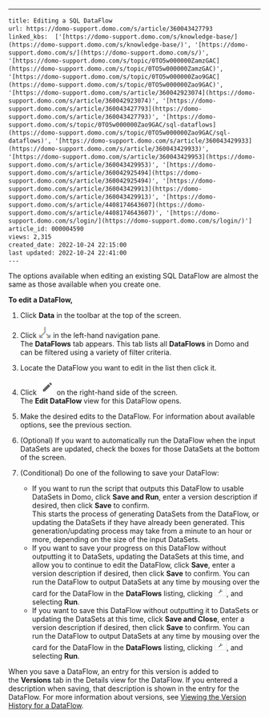 ---
    title: Editing a SQL DataFlow
    url: https://domo-support.domo.com/s/article/360043427793
    linked_kbs:  ['[https://domo-support.domo.com/s/knowledge-base/](https://domo-support.domo.com/s/knowledge-base/)', '[https://domo-support.domo.com/s/](https://domo-support.domo.com/s/)', '[https://domo-support.domo.com/s/topic/0TO5w000000ZamzGAC](https://domo-support.domo.com/s/topic/0TO5w000000ZamzGAC)', '[https://domo-support.domo.com/s/topic/0TO5w000000Zao9GAC](https://domo-support.domo.com/s/topic/0TO5w000000Zao9GAC)', '[https://domo-support.domo.com/s/article/360042923074](https://domo-support.domo.com/s/article/360042923074)', '[https://domo-support.domo.com/s/article/360043427793](https://domo-support.domo.com/s/article/360043427793)', '[https://domo-support.domo.com/s/topic/0TO5w000000Zao9GAC/sql-dataflows](https://domo-support.domo.com/s/topic/0TO5w000000Zao9GAC/sql-dataflows)', '[https://domo-support.domo.com/s/article/360043429933](https://domo-support.domo.com/s/article/360043429933)', '[https://domo-support.domo.com/s/article/360043429953](https://domo-support.domo.com/s/article/360043429953)', '[https://domo-support.domo.com/s/article/360042925494](https://domo-support.domo.com/s/article/360042925494)', '[https://domo-support.domo.com/s/article/360043429913](https://domo-support.domo.com/s/article/360043429913)', '[https://domo-support.domo.com/s/article/4408174643607](https://domo-support.domo.com/s/article/4408174643607)', '[https://domo-support.domo.com/s/login/](https://domo-support.domo.com/s/login/)']
    article_id: 000004590
    views: 2,315
    created_date: 2022-10-24 22:15:00
    last updated: 2022-10-24 22:41:00
    ---



The options available when editing an existing SQL DataFlow are almost the same as those available when you create one.


**To edit a DataFlow,**


1. Click **Data** in the toolbar at the top of the screen.
2. Click ![data_center_dataflows_icon.png](data_center_dataflows_icon.png) in the left-hand navigation pane.  
 The **DataFlows** tab appears. This tab lists all **DataFlows** in Domo and can be filtered using a variety of filter criteria.
3. Locate the DataFlow you want to edit in the list then click it.
4. Click ![Edit_Pencil.png](Edit_Pencil.png) on the right-hand side of the screen.  
The **Edit DataFlow** view for this DataFlow opens.
5. Make the desired edits to the DataFlow. For information about available options, see the previous section.
6. (Optional) If you want to automatically run the DataFlow when the input DataSets are updated, check the boxes for those DataSets at the bottom of the screen.
7. (Conditional) Do one of the following to save your DataFlow:


	* If you want to run the script that outputs this DataFlow to usable DataSets in Domo, click **Save and Run**, enter a version description if desired, then click **Save** to confirm.  
	 This starts the process of generating DataSets from the DataFlow, or updating the DataSets if they have already been generated. This generation/updating process may take from a minute to an hour or more, depending on the size of the input DataSets.
	* If you want to save your progress on this DataFlow without outputting it to DataSets, updating the DataSets at this time, and allow you to continue to edit the DataFlow, click **Save**, enter a version description if desired, then click **Save** to confirm. You can run the DataFlow to output DataSets at any time by mousing over the card for the DataFlow in the **DataFlows** listing, clicking ![dataset_gear_icon.png](dataset_gear_icon.png), and selecting **Run**.
	* If you want to save this DataFlow without outputting it to DataSets or updating the DataSets at this time, click **Save and Close**, enter a version description if desired, then click **Save** to confirm. You can run the DataFlow to output DataSets at any time by mousing over the card for the DataFlow in the **DataFlows** listing, clicking ![dataset_gear_icon.png](dataset_gear_icon.png), and selecting **Run**.


When you save a DataFlow, an entry for this version is added to the **Versions** tab in the Details view for the DataFlow. If you entered a description when saving, that description is shown in the entry for the DataFlow. For more information about versions, see [Viewing the Version History for a DataFlow](/s/article/360042923074 "Viewing the Version History for a DataFlow").

